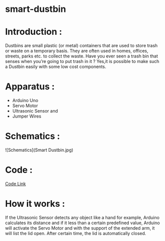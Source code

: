# smart-dustbin
# Introduction :
Dustbins are small plastic (or metal) containers that are used to store trash or waste on a temporary basis. They are often used in homes, offices, streets, parks etc. to collect the waste. Have you ever seen a trash bin that senses when you’re going to put trash in it ? Yes,it is possible to make such a Dustbin easily with some low cost components. 
# Apparatus : 
* Arduino Uno
* Servo Motor
* Ultrasonic Sensor and
* Jumper Wires
# Schematics : 
![Schematics](Smart Dustbin.jpg)
# Code : 
[Code Link](Smart_Dustbin.ino)
# How it works : 
If the Ultrasonic Sensor detects any object like a hand for example, Arduino calculates its distance and if it less than a certain predefined value, Arduino will activate the Servo Motor and with the support of the extended arm, it will list the lid open.
After certain time, the lid is automatically closed.
